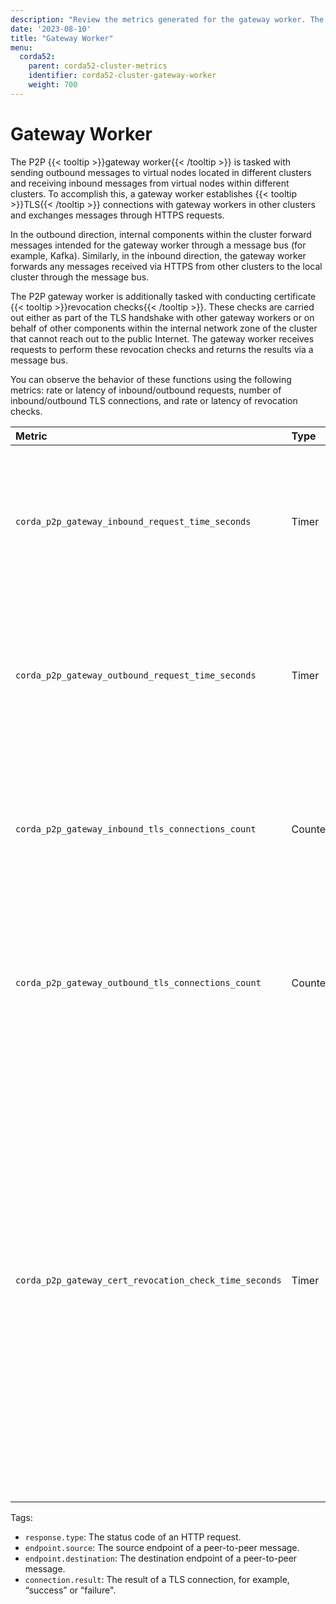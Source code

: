 ```yaml
---
description: "Review the metrics generated for the gateway worker. The gateway worker is responsible for sending outbound messages to virtual nodes located in different clusters and receiving inbound messages from virtual nodes within different clusters."
date: '2023-08-10'
title: "Gateway Worker"
menu:
  corda52:
    parent: corda52-cluster-metrics
    identifier: corda52-cluster-gateway-worker
    weight: 700
---
```


# Gateway Worker

The P2P {{< tooltip >}}gateway worker{{< /tooltip >}} is tasked with sending outbound messages to virtual nodes located in different clusters and receiving inbound messages from virtual nodes within different clusters. To accomplish this, a gateway worker establishes {{< tooltip >}}TLS{{< /tooltip >}} connections with gateway workers in other clusters and exchanges messages through HTTPS requests.

In the outbound direction, internal components within the cluster forward messages intended for the gateway worker through a message bus (for example, Kafka). Similarly, in the inbound direction, the gateway worker forwards any messages received via HTTPS from other clusters to the local cluster through the message bus.

The P2P gateway worker is additionally tasked with conducting certificate {{< tooltip >}}revocation checks{{< /tooltip >}}. These checks are carried out either as part of the TLS handshake with other gateway workers or on behalf of other components within the internal network zone of the cluster that cannot reach out to the public Internet. The gateway worker receives requests to perform these revocation checks and returns the results via a message bus.

You can observe the behavior of these functions using the following metrics: rate or latency of inbound/outbound requests, number of inbound/outbound TLS connections, and rate or latency of revocation checks.

<style>
table th:first-of-type {
    width: 25%;
}
table th:nth-of-type(2) {
    width: 10%;
}
table th:nth-of-type(3) {
    width: 20%;
}
table th:nth-of-type(4) {
    width: 45%;
}
</style>

| Metric | Type | Tags | Description |
| :----------- | :----------- | :----------- | :----------- |
| `corda_p2p_gateway_inbound_request_time_seconds` | Timer | <ul><li>`response.type`</li><li>`endpoint.source`</li></ul> | The latency and the number of requests from a gateway worker to peer gateway workers in other clusters. |
| `corda_p2p_gateway_outbound_request_time_seconds` | Timer | <ul><li>`response.type`</li><li>`endpoint.destination`</li></ul> | The number of incoming requests from peer gateway workers in other clusters and the time it took to process them. |
| `corda_p2p_gateway_inbound_tls_connections_count` | Counter | <ul><li>`connection.result`</li><li>`endpoint.source`</li></ul> | The number of inbound TLS connections from other gateway workers. Connections are kept open while there is activity. |
| `corda_p2p_gateway_outbound_tls_connections_count` | Counter | <ul><li>`connection.result`</li><li>`endpoint.destination`</li></ul> | The number of outbound TLS connections from other gateway workers. Connections are kept open while there is activity. |
| `corda_p2p_gateway_cert_revocation_check_time_seconds` | Timer | None | The number of certificate revocation check requests and the time it took to process them. These requests are sent to the gateway worker from internal components when they want to check revocation of a certificate. An example is the link manager checking revocation of session certificates when these are used (by default, session PKI is turned off). |

Tags:

* `response.type`: The status code of an HTTP request.
* `endpoint.source`: The source endpoint of a peer-to-peer message.
* `endpoint.destination`: The destination endpoint of a peer-to-peer message.
* `connection.result`: The result of a TLS connection, for example, “success” or “failure".
